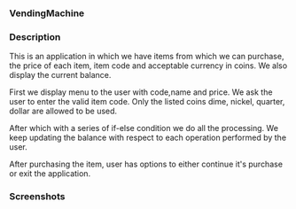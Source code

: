 ### VendingMachine


### Description

This is an application in which we have items from which we can purchase, the price of each item, item code and 
acceptable currency in coins.
We also display the current balance.

First we display menu to the user with code,name and price.
We ask the user to enter the valid item code.
Only the listed coins dime, nickel, quarter, dollar are allowed to be used.

After which with a series of if-else condition we do all the processing.
We keep updating the balance with respect to each operation performed
by the user.


After purchasing the item, user has options to either continue it's 
purchase or exit the application.




### Screenshots
